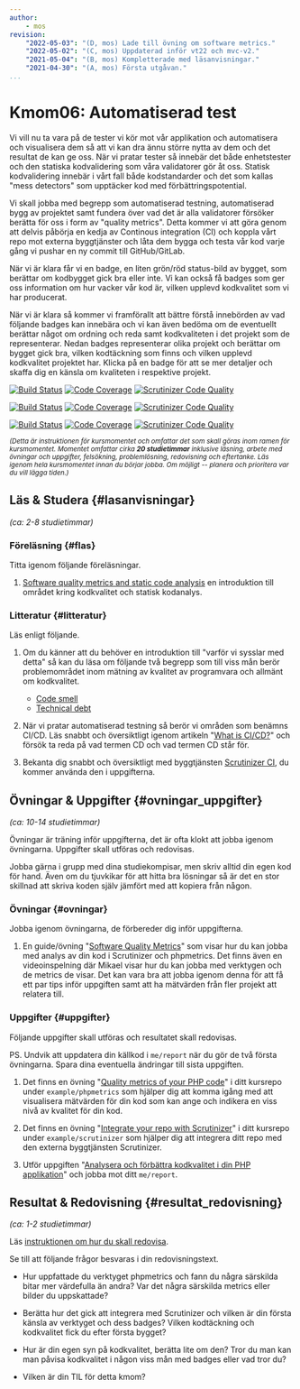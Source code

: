 ```yaml
---
author:
    - mos
revision:
    "2022-05-03": "(D, mos) Lade till övning om software metrics."
    "2022-05-02": "(C, mos) Uppdaterad inför vt22 och mvc-v2."
    "2021-05-04": "(B, mos) Kompletterade med läsanvisningar."
    "2021-04-30": "(A, mos) Första utgåvan."
...
```

Kmom06: Automatiserad test
==================================

Vi vill nu ta vara på de tester vi kör mot vår applikation och automatisera och visualisera dem så att vi kan dra ännu större nytta av dem och det resultat de kan ge oss. När vi pratar tester så innebär det både enhetstester och den statiska kodvalidering som våra validatorer gör åt oss. Statisk kodvalidering innebär i vårt fall både kodstandarder och det som kallas "mess detectors" som upptäcker kod med förbättringspotential.

Vi skall jobba med begrepp som automatiserad testning, automatiserad bygg av projektet samt fundera över vad det är alla validatorer försöker berätta för oss i form av "quality metrics". Detta kommer vi att göra genom att delvis påbörja en kedja av Continous integration (CI) och koppla vårt repo mot externa byggtjänster och låta dem bygga och testa vår kod varje gång vi pushar en ny commit till GitHub/GitLab.

När vi är klara får vi en badge, en liten grön/röd status-bild av bygget, som berättar om kodbygget gick bra eller inte. Vi kan också få badges som ger oss information om hur vacker vår kod är, vilken upplevd kodkvalitet som vi har producerat.

När vi är klara så kommer vi framförallt att bättre förstå innebörden av vad följande badges kan innebära och vi kan även bedöma om de eventuellt berättar något om ordning och reda samt kodkvaliteten i det projekt som de representerar. Nedan badges representerar olika projekt och berättar om bygget gick bra, vilken kodtäckning som finns och vilken upplevd kodkvalitet projektet har. Klicka på en badge för att se mer detaljer och skaffa dig en känsla om kvaliteten i respektive projekt.

[![Build Status](https://scrutinizer-ci.com/g/canax/router/badges/build.png?b=master)](https://scrutinizer-ci.com/g/canax/router/build-status/master) [![Code Coverage](https://scrutinizer-ci.com/g/canax/router/badges/coverage.png?b=master)](https://scrutinizer-ci.com/g/canax/router/?branch=master) [![Scrutinizer Code Quality](https://scrutinizer-ci.com/g/canax/router/badges/quality-score.png?b=master)](https://scrutinizer-ci.com/g/canax/router/?branch=master)

[![Build Status](https://scrutinizer-ci.com/g/canax/database/badges/build.png?b=master)](https://scrutinizer-ci.com/g/canax/database/build-status/master) [![Code Coverage](https://scrutinizer-ci.com/g/canax/database/badges/coverage.png?b=master)](https://scrutinizer-ci.com/g/canax/database/?branch=master) [![Scrutinizer Code Quality](https://scrutinizer-ci.com/g/canax/database/badges/quality-score.png?b=master)](https://scrutinizer-ci.com/g/canax/database/?branch=master)

[![Build Status](https://scrutinizer-ci.com/g/mosbth/cimage/badges/build.png?b=master)](https://scrutinizer-ci.com/g/mosbth/cimage/build-status/master) [![Code Coverage](https://scrutinizer-ci.com/g/mosbth/cimage/badges/coverage.png?b=master)](https://scrutinizer-ci.com/g/mosbth/cimage/?branch=master) [![Scrutinizer Code Quality](https://scrutinizer-ci.com/g/mosbth/cimage/badges/quality-score.png?b=master)](https://scrutinizer-ci.com/g/mosbth/cimage/?branch=master)

<!-- more -->

<small><i>(Detta är instruktionen för kursmomentet och omfattar det som skall göras inom ramen för kursmomentet. Momentet omfattar cirka **20 studietimmar** inklusive läsning, arbete med övningar och uppgifter, felsökning, problemlösning, redovisning och eftertanke. Läs igenom hela kursmomentet innan du börjar jobba. Om möjligt -- planera och prioritera var du vill lägga tiden.)</i></small>


<!--

Lägg till i dbwebb test så att det kollar om README filen är uppdaterad med länkar till badges.

-->



Läs & Studera  {#lasanvisningar}
---------------------------------

*(ca: 2-8 studietimmar)*



### Föreläsning {#flas}

Titta igenom följande föreläsningar.

1. [Software quality metrics and static code analysis](./../forelasning/quality) en introduktion till området kring kodkvalitet och statisk kodanalys.

<!--
Se igenom föreläsningen om den har rätt fokus, gör en uppdatering.
Knyt ihop med (en uppdaterad variant av) föreläsningen om kvalitetsaspekter på oo programmering.

Förenkla och håll ett fokus kring fyra C:n för att komma igång med kodkvalitet.
* Cyclomatic complexity
* Cohesion (LCOM)
* Coupling (Afferent and Efferent)
* Coverage

Något om CI/CD? Locka till kursen i trean?
Något om olika typer av buildysystem?
-->



### Litteratur  {#litteratur}

Läs enligt följande.

1. Om du känner att du behöver en introduktion till "varför vi sysslar med detta" så kan du läsa om följande två begrepp som till viss mån berör problemområdet inom mätning av kvalitet av programvara och allmänt om kodkvalitet.

    * [Code smell](https://en.wikipedia.org/wiki/Code_smell)
    * [Technical debt](https://en.wikipedia.org/wiki/Technical_debt)

1. När vi pratar automatiserad testning så berör vi områden som benämns CI/CD. Läs snabbt och översiktligt igenom artikeln "[What is CI/CD?](https://www.redhat.com/en/topics/devops/what-is-ci-cd)" och försök ta reda på vad termen CD och vad termen CD står för.

1. Bekanta dig snabbt och översiktligt med byggtjänsten [Scrutinizer CI](https://scrutinizer-ci.com/), du kommer använda den i uppgifterna.

<!--
1. Wikipedia har en översikt om "[Software metric](https://en.wikipedia.org/wiki/Software_metric)" som visar en lista med olika mätvärden som finns för programvara. Kika snabbt på listan för att få en känsla av olika mättal.
-->



Övningar & Uppgifter  {#ovningar_uppgifter}
-------------------------------------------

*(ca: 10-14 studietimmar)*

Övningar är träning inför uppgifterna, det är ofta klokt att jobba igenom övningarna. Uppgifter skall utföras och redovisas.

Jobba gärna i grupp med dina studiekompisar, men skriv alltid din egen kod för hand. Även om du tjuvkikar för att hitta bra lösningar så är det en stor skillnad att skriva koden själv jämfört med att kopiera från någon.



### Övningar {#ovningar}

Jobba igenom övningarna, de förbereder dig inför uppgifterna.

1. En guide/övning "[Software Quality Metrics](https://github.com/dbwebb-se/mvc/tree/main/example/metrics)" som visar hur du kan jobba med analys av din kod i Scrutinizer och phpmetrics. Det finns även en videoinspelning där Mikael visar hur du kan jobba med verktygen och de metrics de visar. Det kan vara bra att jobba igenom denna för att få ett par tips inför uppgiften samt att ha mätvärden från fler projekt att relatera till.

<!--

* Artikeln "[Integrera din packagist modul med verktyg för automatisk test och validering](kunskap/integrera-din-packagist-modul-med-verktyg-for-automatisk-test-och-validering)" visar hur man kan integrera en PHP modul eller applikation mot ett par externa bygg och kvalitetstjänster, däribland Travis CI och Scrutinizer CI. Artikeln innehåller även videomaterial. Artikeln har ett par år på nacken men användes senaste hösten 2020 i undervisningen i kursen ramverk1. Du behöver inte utföra det som står i artikeln utan den är mer tänkt som exempel för att visa hur det fungerar så det räcker med att lsäa igenom artikeln och fokusera på Travis och Scrutinizer samt se på de videorna vid behov.

Eventuellt byt ut ovan äldre artikel. Kanske spela in nya videor eller nåt annat...
-->



### Uppgifter {#uppgifter}

Följande uppgifter skall utföras och resultatet skall redovisas.

PS. Undvik att uppdatera din källkod i `me/report` när du gör de två första övningarna. Spara dina eventuella ändringar till sista uppgiften.

1. Det finns en övning "[Quality metrics of your PHP code](https://github.com/dbwebb-se/mvc/tree/main/example/phpmetrics)" i ditt kursrepo under `example/phpmetrics` som hjälper dig att komma igång med att visualisera mätvärden för din kod som kan ange och indikera en viss nivå av kvalitet för din kod.

1. Det finns en övning "[Integrate your repo with Scrutinizer](https://github.com/dbwebb-se/mvc/tree/main/example/scrutinizer)" i ditt kursrepo under `example/scrutinizer` som hjälper dig att integrera ditt repo med den externa byggtjänsten Scrutinizer.

1. Utför uppgiften "[Analysera och förbättra kodkvalitet i din PHP applikation](uppgift/analysera-och-forbattra-kodkvalitet-i-din-php-applikation)" och jobba mot ditt `me/report`.

<!--
Integrera phpmetrics med phpunit så att man ser en rapport.

Fixa test mot din Symfony Controller och din Symfony Application.

Om test mot databas använd .env.test

.env.scrutinizer

CI flöde, GitHub Actions?
-->



Resultat & Redovisning  {#resultat_redovisning}
-----------------------------------------------

*(ca: 1-2 studietimmar)*

Läs [instruktionen om hur du skall redovisa](./../redovisa).

Se till att följande frågor besvaras i din redovisningstext.

* Hur uppfattade du verktyget phpmetrics och fann du några särskilda bitar mer värdefulla än andra? Var det några särskilda metrics eller bilder du uppskattade?

* Berätta hur det gick att integrera med Scrutinizer och vilken är din första känsla av verktyget och dess badges? Vilken kodtäckning och kodkvalitet fick du efter första bygget?

* Hur är din egen syn på kodkvalitet, berätta lite om den? Tror du man kan man påvisa kodkvalitet i någon viss mån med badges eller vad tror du?

* Vilken är din TIL för detta kmom?

